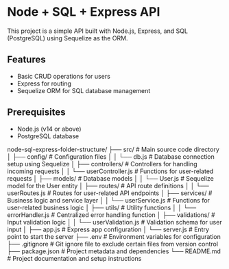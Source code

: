# Node + SQL + Express API

This project is a simple API built with Node.js, Express, and SQL (PostgreSQL) using Sequelize as the ORM.

## Features
- Basic CRUD operations for users
- Express for routing
- Sequelize ORM for SQL database management

## Prerequisites
- Node.js (v14 or above)
- PostgreSQL database

node-sql-express-folder-structure/
├── src/                     # Main source code directory
│   ├── config/              # Configuration files
│   │   └── db.js           # Database connection setup using Sequelize
│   ├── controllers/         # Controllers for handling incoming requests
│   │   └── userController.js # Functions for user-related requests
│   ├── models/              # Database models
│   │   └── User.js          # Sequelize model for the User entity
│   ├── routes/              # API route definitions
│   │   └── userRoutes.js     # Routes for user-related API endpoints
│   ├── services/            # Business logic and service layer
│   │   └── userService.js    # Functions for user-related business logic
│   ├── utils/               # Utility functions
│   │   └── errorHandler.js    # Centralized error handling function
│   ├── validations/         # Input validation logic
│   │   └── userValidation.js  # Validation schema for user input
│   ├── app.js               # Express app configuration
│   └── server.js            # Entry point to start the server
├── .env                     # Environment variables for configuration
├── .gitignore               # Git ignore file to exclude certain files from version control
├── package.json             # Project metadata and dependencies
└── README.md                # Project documentation and setup instructions
